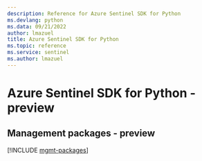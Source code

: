 ```yaml
---
description: Reference for Azure Sentinel SDK for Python
ms.devlang: python
ms.data: 09/21/2022
author: lmazuel
title: Azure Sentinel SDK for Python
ms.topic: reference
ms.service: sentinel
ms.author: lmazuel
---
```

# Azure Sentinel SDK for Python - preview

## Management packages - preview
[!INCLUDE [mgmt-packages](sentinel-mgmt-index.md)]